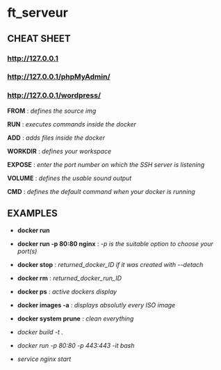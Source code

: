 # ft_serveur

## CHEAT SHEET

### http://127.0.0.1
### http://127.0.0.1/phpMyAdmin/
### http://127.0.0.1/wordpress/

**FROM** : *defines the source img*

**RUN** : *executes commands inside the docker*

**ADD** : *adds files inside the docker*

**WORKDIR** : *defines your workspace*

**EXPOSE** : *enter the port number on which the SSH server is listening*

**VOLUME** : *defines the usable sound output*

**CMD** : *defines the default command when your docker is running*

## EXAMPLES

- **docker run**
- **docker run -p 80:80 nginx** : *-p is the suitable option to choose your port(s)*
- **docker stop** : *returned_docker_ID if it was created with --detach*
- **docker rm** : *returned_docker_run_ID*
- **docker ps** : *active dockers display*
- **docker images -a** : *displays absolutly every ISO image*
- **docker system prune** : *clean everything*

- *docker build -t <chosen name> .*
- *docker run -p 80:80 -p 443:443 -it <chosen name> bash*
- *service nginx start*
